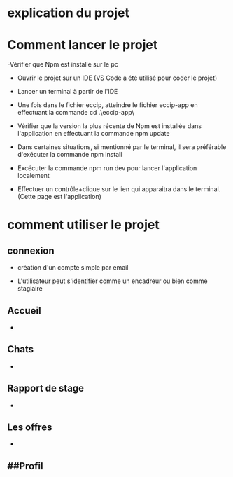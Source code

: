 # explication du projet








# Comment lancer le projet
-Vérifier que Npm est installé sur le pc
- Ouvrir le projet sur un IDE (VS Code a été utilisé pour coder le projet)

- Lancer un terminal à partir de l'IDE

- Une fois dans le fichier eccip, atteindre le fichier eccip-app en effectuant la commande cd .\eccip-app\

- Vérifier que la version la plus récente de Npm est installée dans l'application en effectuant la commande npm update

- Dans certaines situations, si mentionné par le terminal, il sera préférable d'exécuter la commande npm install

- Excécuter la commande npm run dev pour lancer l'application localement

- Effectuer un contrôle+clique sur le lien qui apparaitra dans le terminal. (Cette page est l'application)

# comment utiliser le projet

## connexion

- création d'un compte simple par email

- L'utilisateur peut s'identifier comme un encadreur ou bien comme stagiaire

## Accueil
-


## Chats
-

## Rapport de stage
-

## Les offres 
-

##Profil
- 




